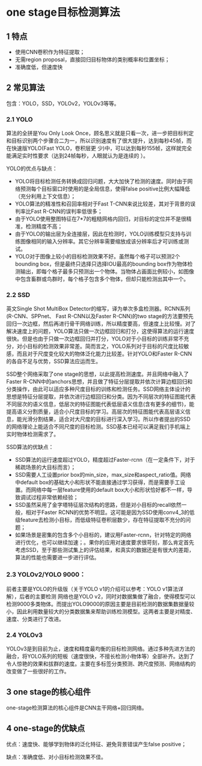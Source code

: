 # one stage目标检测算法
## 1 特点
+ 使用CNN卷积作为特征提取；
+ 无需region proposal，直接回归目标物体的类别概率和位置坐标；
+ 准确度低，但速度快

## 2 常见算法
包含：YOLO，SSD，YOLOv2，YOLOv3等等。

### 2.1 YOLO
算法的全拼是You Only Look Once，顾名思义就是只看一次，进一步把目标判定和目标识别两个步骤合二为一，所以识别速度有了很大提升，达到每秒45帧，而在快速版YOLO(Fast YOLO，卷积层更
少)中，可以达到每秒155帧，这样就完全能满足实时性要求（达到24帧每秒，人眼就认为是连续的
）。

YOLO的优点与缺点：
+ YOLO将目标检测任务转换成回归问题，大大加快了检测的速度。同时由于网络预测每个目标窗口时使用的是全局信息，使得false positive比例大幅降低（充分利用上下文信息）；
+ YOLO算法的精准性和召回率相对于Fast T-CNN来说比较差，其对于背景的误判率比Fast R-CNN的误判率低很多；
+ 由于YOLO使用整图特征在7*7的粗糙网格内回归，对目标的定位并不是很精准，检测精度不高；
+ 由于YOLO的输出层为全连接层，因此在检测时，YOLO训练模型只支持与训练图像相同的输入分辨率。其它分辨率需要缩放成该分辨率后才可训练或测试。
+ YOLO对于图像上较小的目标检测效果不好。虽然每个格子可以预测2个bounding box，但是最终只选择只选择IOU最高的bounding box作为物体检测输出，即每个格子最多只预测出一个物体。当物体占画面比例较小，如图像中包含畜群或鸟群时，每个格子包含多个物体，但却只能检测出其中一个。

### 2.2 SSD
英文Single Shot MultiBox Detector的缩写，译为单次多盒检测器。RCNN系列(R-CNN、SPPnet、
Fast R-CNN以及Faster R-CNN)的two stage的方法要预先回归一次边框，然后再进行骨干网络训练，所以精度要高，但速度上比较慢。对了解决速度上的问题，YOLO算法只做一次边框回归和打分，这使得算法的运行速度很快。但是也由于只做一次边框回归并打分，YOLO对于小目标的训练非常不充分，对小目标的检测效果非常差。简而言之，YOLO系列对于目标的尺度比较敏感，而且对于尺度变化较大的物体泛化能力比较差。针对YOLO和Faster R-CNN的各自不足与优势，SSD算法应运而生。

SSD整个网络采取了one stage的思想，以此提高检测速度。并且网络中融入了Faster R-CNN中的anchors思想，并且做了特征分层提取并依次计算边框回归和分类操作，由此可以适应多种尺度目标的训练和检测任务。SSD网络主体设计的思想是特征分层提取，并依次进行边框回归和分类。因为不同层次的特征图能代表不同层次的语义信息，低层次的特征图能代表低层语义信息(含有更多的细节)，能提高语义分割质量，适合小尺度目标的学习。高层次的特征图能代表高层语义信息，能光滑分割结果，适合对大尺度的目标进行深入学习。所以作者提出的SSD的网络理论上能适合不同尺度的目标检测。SSD基本已经可以满足我们手机端上实时物体检测需求了。

SSD算法的优缺点：
+  SSD算法的运行速度超过YOLO，精度超过Faster-rcnn（在一定条件下，对于稀疏场景的大目标而言）；
+  SSD需要人工设置prior box的min_size，max_size和aspect_ratio值。网络中default box的基础大小和形状不能直接通过学习获得，而是需要手工设置。而网络中每一层feature使用的default box大小和形状恰好都不一样，导致调试过程非常依赖经验；
+  SSD虽然采用了金字塔特征层次结构的思路，但是对小目标的recall依然一般，相对于Faster RCNN的优势不明显。这可能是因为SSD使用conv4_3的低级feature去检测小目标，而低级特征卷积层数少，存在特征提取不充分的问题；
+  如果场景是密集的包含多个小目标的，建议用Faster-rcnn，针对特定的网络进行优化，也可以继续加速；。果你的应用对速度要求很苛刻，那么肯定首先考虑SSD，至于那些测试集上的评估结果，和真实的数据还是有很大的差距，算法的性能也需要进一步进行评估。

### 2.3 YOLOv2/YOLO 9000：
前者主要是YOLO的升级版（关于YOLO v1的介绍可以参考：YOLO v1算法详解），后者的主要检测
网络也是YOLO v2，同时对数据集做了融合，使得模型可以检测9000多类物体。而提出YOLO9000的原因主要是目前检测的数据集数据量较小，因此利用数量较大的分类数据集来帮助训练检测模型。这两者主要是对精度、速度、分类进行了改进。

### 2.4 YOLOv3
YOLOv3是到目前为止，速度和精度最均衡的目标检测网络。通过多种先进方法的融合，将YOLO系列的短板（速度很快，不擅长检测小物体等）全部补齐。达到了令人惊艳的效果和拔群的速度。主要在多标签分类预测、跨尺度预测、网络结构的改变做了一些很好的工作。

## 3 one stage的核心组件
one-stage检测算法的核心组件是CNN主干网络+回归网络。

## 4 one-stage的优缺点
优点：速度快、能够学到物体的泛化特征、避免背景错误产生false positive；

缺点：准确度低、对小目标检测效果不佳。


